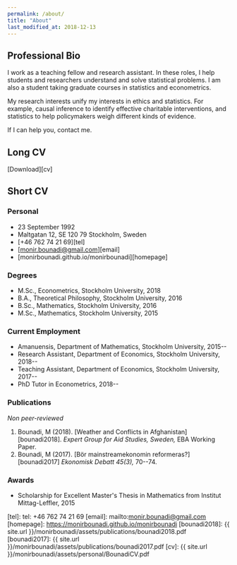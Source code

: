 ```yaml
---
permalink: /about/
title: "About"
last_modified_at: 2018-12-13
---
```


## Professional Bio

I work as a teaching fellow and research assistant. In these roles, I help students and researchers understand and solve statistical problems. I am also a student taking graduate courses in statistics and econometrics.

My research interests unify my interests in ethics and statistics. For example, causal inference to identify effective charitable interventions, and statistics to help policymakers weigh different kinds of evidence.

If I can help you, contact me. 

## Long CV

<i class="fas fa-file-pdf"></i> [Download][cv]

## Short CV

### Personal

- <i class="fas fa-birthday-cake"></i> 23 September 1992
- <i class="fas fa-home"></i> Maltgatan 12, SE 120 79 Stockholm, Sweden 
- <i class="fas fa-mobile-alt"></i> [+46 762 74 21 69][tel]
- <i class="fas fa-at"></i> [monir.bounadi@gmail.com][email]
- <i class="fas fa-globe"></i> [monirbounadi.github.io/monirbounadi][homepage]

### Degrees

- M.Sc., Econometrics, Stockholm University, 2018
- B.A., Theoretical Philosophy, Stockholm University, 2016
- B.Sc., Mathematics, Stockholm University, 2016
- M.Sc., Mathematics, Stockholm University, 2015

### Current Employment 

- Amanuensis, Department of Mathematics, Stockholm University, 2015--
- Research Assistant, Department of Economics, Stockholm University, 2018--
- Teaching Assistant, Department of Economics, Stockholm University, 2017--
- PhD Tutor in Econometrics, 2018--

### Publications

*Non peer-reviewed*

1. Bounadi, M (2018). [Weather and Conflicts in Afghanistan][bounadi2018]. *Expert Group for Aid Studies, Sweden,*  EBA Working Paper.
2. Bounadi, M (2017). [Bör mainstreamekonomin reformeras?][bounadi2017] *Ekonomisk Debatt 45(3),* 70--74.

### Awards

- Scholarship for Excellent Master's Thesis in Mathematics from Institut Mittag-Leffler, 2015

[tel]: tel: +46 762 74 21 69
[email]: mailto:monir.bounadi@gmail.com
[homepage]: https://monirbounadi.github.io/monirbounadi
[bounadi2018]: {{ site.url }}/monirbounadi/assets/publications/bounadi2018.pdf
[bounadi2017]: {{ site.url }}/monirbounadi/assets/publications/bounadi2017.pdf
[cv]: {{ site.url }}/monirbounadi/assets/personal/BounadiCV.pdf